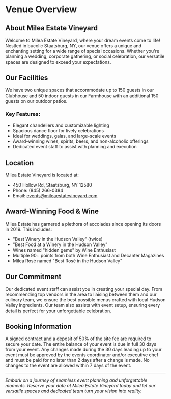# Venue Overview

## About Milea Estate Vineyard

Welcome to Milea Estate Vineyard, where your dream events come to life! Nestled in bucolic Staatsburg, NY, our venue offers a unique and enchanting setting for a wide range of special occasions. Whether you're planning a wedding, corporate gathering, or social celebration, our versatile spaces are designed to exceed your expectations.

## Our Facilities

We have two unique spaces that accommodate up to 150 guests in our Clubhouse and 50 indoor guests in our Farmhouse with an additional 150 guests on our outdoor patios.

### Key Features:
- Elegant chandeliers and customizable lighting
- Spacious dance floor for lively celebrations
- Ideal for weddings, galas, and large-scale events
- Award-winning wines, spirits, beers, and non-alcoholic offerings
- Dedicated event staff to assist with planning and execution

## Location

Milea Estate Vineyard is located at:
- 450 Hollow Rd, Staatsburg, NY 12580
- Phone: (845) 266-0384
- Email: events@mileaestatevineyard.com

## Award-Winning Food & Wine

Milea Estate has garnered a plethora of accolades since opening its doors in 2019. This includes:
- "Best Winery in the Hudson Valley" (twice)
- "Best Food at a Winery in the Hudson Valley"
- Wines named "hidden gems" by Wine Enthusiast
- Multiple 90+ points from both Wine Enthusiast and Decanter Magazines
- Milea Rosé named "Best Rosé in the Hudson Valley"

## Our Commitment

Our dedicated event staff can assist you in creating your special day. From recommending top vendors in the area to liaising between them and our culinary team, we ensure the best possible menus crafted with local Hudson Valley ingredients. Our team also assists with event setup, ensuring every detail is perfect for your unforgettable celebration.

## Booking Information

A signed contract and a deposit of 50% of the site fee are required to secure your date. The entire balance of your event is due in full 30 days from your event. Any changes made during the 30 days leading up to your event must be approved by the events coordinator and/or executive chef and must be paid for no later than 2 days after a change is made. No changes to the event are allowed within 7 days of the event.

---

*Embark on a journey of seamless event planning and unforgettable moments. Reserve your date at Milea Estate Vineyard today and let our versatile spaces and dedicated team turn your vision into reality.*
